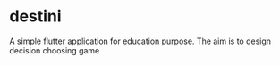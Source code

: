 # destini
A simple flutter application for education purpose. The aim is to design decision choosing game
